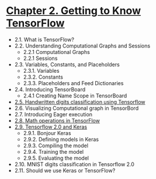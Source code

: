 

# [Chapter 2. Getting to Know TensorFlow](#)

* 2.1. What is TensorFlow?
* 2.2. Understanding Computational Graphs and Sessions
	* 2.2.1 Computational Graphs
	* 2.2.1 Sessions
* 2.3. Variables, Constants, and Placeholders
	* 2.3.1. Variables
	* 2.3.2. Constants
	* 2.3.3. Placeholders and Feed Dictionaries
* 2.4. Introducing TensorBoard
	* 2.4.1 Creating Name Scope in TensorBoard
* [2.5. Handwritten digits classification using Tensorflow ](#)
* 2.6. Visualizing Computational graph in TensorBord
* 2.7. Introducing Eager execution
* [2.8. Math operations in TensorFlow](#)
* [2.9. Tensorflow 2.0 and Keras](#)
	* 2.9.1. Bonjour Keras
	* 2.9.2. Defining models in Keras
	* 2.9.3. Compiling the model
	* 2.9.4. Training the model
	* 2.9.5. Evaluating the model
* 2.10. MNIST digits classification in Tensorflow 2.0
* 2.11. Should we use Keras or TensorFlow?
